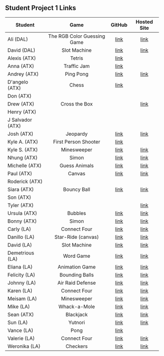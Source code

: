 ## Student Project 1 Links

| Student | Game | GitHub | Hosted Site |
|---|:---:|:---:|:---:|
| Ali (DAL) | The RGB Color Guessing Game | [link](https://github.com/fagleyali/Project-One) | [link](https://fagleyali.github.io/Project-One/) |
| David (DAL) | Slot Machine | [link](https://github.com/Davidslider/slot_machine_game) | [link](https://davidslider.github.io/slot_machine_game/) |
| Alexis (ATX) | Tetris | [link](https://github.com/baltazaralexis3/wdi-project-1) |  |
| Anna (ATX) | Traffic Jam | [link](https://github.com/annaelizabeth2019/traffic-jam-game) |  |
| Andrey (ATX) | Ping Pong | [link](https://github.com/AndreykaVSR/WDI-Project1-PingPong) | [link](http://ping-pong-game.surge.sh/) |
| D'angelo (ATX) | Chess | [link](https://github.com/dmshakur/chess) |  |
| Don (ATX) | |  |  |
| Drew (ATX) | Cross the Box |  | [link](http://drewcclark.com/) |
| Henry (ATX) | |  |  |
| J Salvador (ATX) | |  |  |
| Josh (ATX) | Jeopardy | [link](https://github.com/joshjoll/Jeopardy-Game) | [link](http://male-plant.surge.sh/) |
| Kyle A. (ATX) | First Person Shooter | [link](https://github.com/kanderson425/WDI-Game-Project) |  
| Kyle S. (ATX) | Minesweeper | [link](https://github.com/kdsmith500/wdi-p1-mineSweeper) | [link](http://material-land.surge.sh/) |
| Nhung (ATX) | Simon | [link](https://github.com/nhungtrannn/projectSimon) | [link](https://nhungtrannn.github.io/projectSimon/) |
| Michelle (ATX) | Guess Animals | [link](https://github.com/themichellemcguire/Guess-Who-Animals-P1) | [link](http://acid-plate.surge.sh/) |
| Paul (ATX) | Canvas | [link](https://github.com/TanPOTGS/smol-game) | [link](https://tanpotgs.github.io/smol-game/) |
| Roderick (ATX) | |  |  |
| Siara (ATX) | Bouncy Ball | [link](https://github.com/siaraclemente/wdiproject1game) | [link](http://opposite-afterthought.surge.sh/) |
| Son (ATX) | |  |  |
| Tyler (ATX) |  |  | [link](http://lacking-straw.surge.sh/) |
| Ursula (ATX) | Bubbles | [link](https://git.generalassemb.ly/ursulacj/WDI-CC-6/tree/master/practice_file/canvasPractice) | [link](http://bubblit.surge.sh/) |
| Bonny (ATX) | Simon | [link](https://github.com/bmrivers/simon-says) | [link](https://bmrivers.github.io/simon-says/) |
| Carly (LA) | Connect Four | [link](https://github.com/cjmarsh2/WDI-Project-One) | [link](https://cjmarsh2.github.io/WDI-Project-One/) |
| Danillo (LA) | Star-Ride (canvas) | [link](https://github.com/Danvieira7/star-ride) | [link](https://danvieira7.github.io/star-ride/index.html) |
| David (LA) | Slot Machine| [link](https://github.com/DavidGalindo23/slot-machine-game-pj1) | [link](https://davidgalindo23.github.io/slot-machine-game-pj1/) |
| Demetrious (LA) | Word Game | [link](https://github.com/drobinsondev/wdi-project_1_mumbo_jumbo) | [link](https://drobinsondev.github.io) |
| Eliana (LA) | Animation Game | [link](https://github.com/eliana-michelle/princess-bride-endless-runner) | [link](https://eliana-michelle.github.io/princess-bride-endless-runner/) |
| Felicity (LA) | Bounding Balls | [link](https://github.com/felicitysmusings/ball-game) | [link](https://felicitysmusings.github.io/ball-game/) |
| Johnny (LA) | Air Raid Defense | [link](https://github.com/JohnnyNguyen/air-raid-defense) | [link](http://johnnyhnguyen.com/projects/games/a-r-d/) |
| Karen (LA) | Connect Four | [link](https://github.com/KarenkSmith/connect4) | [link](https://karenksmith.github.io/connect4/) |
| Meisam (LA) | Minesweeper | [link](https://github.com/pmeisam/minesweeper) | [link](http://www.meisam.org/minesweeper/index.html) |
| Mike (LA) | Whack-a-Mole | [link](https://github.com/md1285/project-01-whack-a-mole) | [link](https://md1285.github.io/project-01-whack-a-mole/) |
| Sean (ATX) | Blackjack | [link](https://github.com/spackwood/blackjack) | [link](https://spackwood.github.io/blackjack/) |
| Sun (LA) | Yutnori | [link](https://github.com/soobaklee/yutnori) | [link](https://soobaklee.github.io/yutnori/) |
| Vance (LA) | Pong | [link](https://github.com/vooncer17/GameProject) |  |
| Valerie (LA) | Connect Four | [link](https://github.com/vkomova/connect-four) | [link](http://www.valeriekomova.com/) |
| Weronika (LA) | Checkers | [link](https://github.com/weronikaviola/Checkers---game) | [link](https://weronikaviola.github.io/Checkers---game/) |

